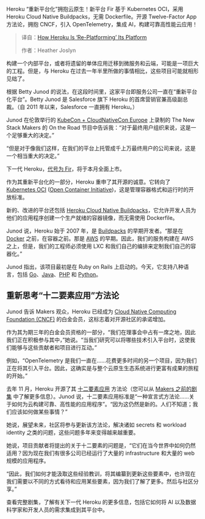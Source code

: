 
<!--
title: Heroku如何“重新平台化”其平台
cover: https://cdn.thenewstack.io/media/2025/04/56e4407a-kccnc-eu-25_betty-junod_featured.png
summary: Heroku “重新平台化”拥抱云原生！新平台 Fir 基于 Kubernetes OCI，采用 Heroku Cloud Native Buildpacks，无需 Dockerfile。开源 Twelve-Factor App 方法论，拥抱 CNCF，引入 OpenTelemetry，集成 AI，构建可靠高性能云应用！
-->

Heroku “重新平台化”拥抱云原生！新平台 Fir 基于 Kubernetes OCI，采用 Heroku Cloud Native Buildpacks，无需 Dockerfile。开源 Twelve-Factor App 方法论，拥抱 CNCF，引入 OpenTelemetry，集成 AI，构建可靠高性能云应用！

> 译自：[How Heroku Is ‘Re-Platforming’ Its Platform](https://thenewstack.io/how-heroku-is-re-platforming-its-platform/)
> 
> 作者：Heather Joslyn

构建一个内部平台，或者将遗留的单体应用迁移到微服务和云端，可能是一项巨大的工程。但是，与 Heroku 在过去一年半里所做的事情相比，这些项目可能就相形见绌了。

根据 Betty Junod 的说法，在这段时间里，这家平台即服务公司一直在“重新平台化平台”。Betty Junod 是 Salesforce 旗下 Heroku 的首席营销官兼高级副总裁。（自 2011 年以来，Salesforce 一直拥有 Heroku。）

Junod 在伦敦举行的 [KubeCon + CloudNativeCon Europe](https://thenewstack.io/kubecon-cloudnativecon-eu-2025/) 上录制的 The New Stack Makers 的 On the Road 节目中告诉我：“对于最终用户组织来说，这是一个足够重大的决定。”

“但是对于像我们这样，在我们的平台上托管成千上万最终用户的公司来说，这是一个相当重大的决定。”

下一代 Heroku，[代号为 Fir](https://blog.heroku.com/heroku-fir-generally-available-new-platform-capabilities)，将于本月全面上市。

作为其重新平台化的一部分，Heroku 重申了其开源的诚意。它转向了 [Kubernetes OCI](https://thenewstack.io/kubernetes-1-31-arrives-with-new-support-for-ai-ml-networking/) ([Open Container Initiative](https://opencontainers.org/))，这是管理容器格式和运行时的开放标准。

新的、改进的平台还包括 [Heroku Cloud Native Buildpacks](https://github.com/heroku/buildpacks)，它允许开发人员为他们的应用程序创建一个生产就绪的容器镜像，而无需使用 Dockerfile。

Junod 说，Heroku 始于 2007 年，是 [Buildpacks](https://buildpacks.io/) 的早期开发者。“那是在 [Docker](https://www.docker.com/?utm_content=inline+mention) 之前，在容器之前。那是 [AWS](https://aws.amazon.com/?utm_content=inline+mention) 的早期。因此，我们的服务构建在 AWS 之上，但是，我们的工程师必须使用 LXC 和我们自己的编排来定制我们自己的容器化。”

Junod 指出，该项目最初是在 Ruby on Rails 上启动的。今天，它支持八种语言，包括 [Go](https://thenewstack.io/introduction-to-go-programming-language/)、[Java](https://thenewstack.io/introduction-to-java-programming-language/)、[PHP](https://thenewstack.io/php-creator-rasmus-lerdorf-shares-lessons-learned-from-the-last-25-years/) 和 [Python](https://thenewstack.io/python/)。

## 重新思考“十二要素应用”方法论

Junod 告诉 Makers 观众，Heroku 已经成为 [Cloud Native Computing Foundation (CNCF)](https://cncf.io/?utm_content=inline+mention) 的白金会员，这标志着对开源社区的承诺增加。

作为其为期三年的白金会员资格的一部分，“我们在理事会中占有一席之地，因此我们正在积极参与其中，”她说。“当我们研究可以将哪些技术引入平台时，这使我们能够与这些贡献者和项目进行互动。”

例如，“OpenTelemetry 是我们一直在……花费更多时间的另一个项目，因为我们正在将其引入平台。因此，这确实是与整个云原生生态系统进行更富有成果的旅程的开始。”

去年 11 月，Heroku 开源了其 [十二要素应用](https://github.com/twelve-factor/twelve-factor) 方法论（您可以从 [Makers 之前的剧集](https://thenewstack.io/heroku-moved-twelve-factor-apps-to-open-source-whats-next/) 中了解更多信息）。Junod 说，十二要素应用标准是“一种宣言式方法论……关于如何为云构建可靠、高性能的应用程序”。“因为这仍然是新的。人们不知道；我们应该如何做某些事情？”

她说，展望未来，社区将参与更新该方法论，解决诸如 secrets 和 workload identity 之类的问题，这些问题多年来变得越来越重要。

她说，项目贡献者将提出的关于十二要素的问题是，“它们在当今世界中如何仍然适用？因为现在我们有很多公司已经运行了大量的 infrastructure 和大量的 web 规模的应用程序。

“因此，我们如何才能汲取这些经验教训，将其编纂到更新这些要素中，也许现在我们需要以不同的方式看待和应用某些要素，因为我们了解了更多。然后与社区分享。”

查看完整剧集，了解有关下一代 Heroku 的更多信息，包括它如何将 AI 以及数据科学家和开发人员的需求集成到其平台中。